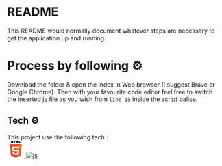 # README

This README would normally document whatever steps are necessary to get the application up and running.



# Process by following ⚙️


Download the folder & open the index in Web browser (I suggest Brave or Google Chrome).
Then with your favourite code editor feel free to switch the inserted js file as you wish
from  `line 15` inside the script balise.




## Tech ⚙️

<p align="left"> This project use the following tech : <br>
<a href="https://www.w3.org/html/" target="_blank" rel="noreferrer"> <img src="https://raw.githubusercontent.com/devicons/devicon/master/icons/html5/html5-original-wordmark.svg" alt="html5" width="40" height="40"/> </a>
<a href="https://www.w3schools.com/css/" target="_blank" rel="noreferrer"> <img src="https://raw.githubusercontent.com/devicons/devicon/master/icons/js/js-original-wordmark.svg" alt="js" width="40" height="40"/> </a>
